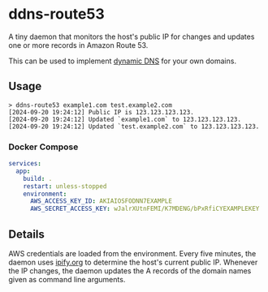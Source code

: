 # ddns-route53

A tiny daemon that monitors the host's public IP for changes and updates one or
more records in Amazon Route 53.

This can be used to implement [dynamic DNS][1] for your own domains.

## Usage

```
> ddns-route53 example1.com test.example2.com
[2024-09-20 19:24:12] Public IP is 123.123.123.123.
[2024-09-20 19:24:12] Updated `example1.com` to 123.123.123.123.
[2024-09-20 19:24:12] Updated `test.example2.com` to 123.123.123.123.
```

### Docker Compose

```yaml
services:
  app:
    build: .
    restart: unless-stopped
    environment:
      AWS_ACCESS_KEY_ID: AKIAIOSFODNN7EXAMPLE
      AWS_SECRET_ACCESS_KEY: wJalrXUtnFEMI/K7MDENG/bPxRfiCYEXAMPLEKEY
```

## Details

AWS credentials are loaded from the environment. Every five minutes, the daemon uses [ipify.org][2] to determine the host's current public IP. Whenever the IP changes, the daemon updates the A records of the domain names given as command line arguments.

[1]: https://en.wikipedia.org/wiki/Dynamic_DNS
[2]: https://ipify.org